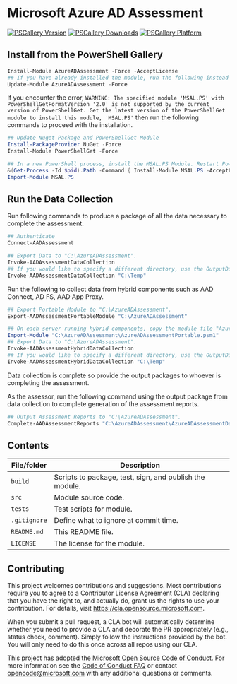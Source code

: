 # Microsoft Azure AD Assessment

[![PSGallery Version](https://img.shields.io/powershellgallery/v/AzureADAssessment.svg?style=flat&logo=powershell&label=PSGallery%20Version)](https://www.powershellgallery.com/packages/AzureADAssessment) [![PSGallery Downloads](https://img.shields.io/powershellgallery/dt/AzureADAssessment.svg?style=flat&logo=powershell&label=PSGallery%20Downloads)](https://www.powershellgallery.com/packages/AzureADAssessment) [![PSGallery Platform](https://img.shields.io/powershellgallery/p/AzureADAssessment.svg?style=flat&logo=powershell&label=PSGallery%20Platform)](https://www.powershellgallery.com/packages/AzureADAssessment)

## Install from the PowerShell Gallery
```PowerShell
Install-Module AzureADAssessment -Force -AcceptLicense
## If you have already installed the module, run the following instead to ensure you have the latest version.
Update-Module AzureADAssessment -Force
```

If you encounter the error, `WARNING: The specified module 'MSAL.PS' with PowerShellGetFormatVersion '2.0' is not supported by the current version of PowerShellGet. Get the latest version of the PowerShellGet module to install this module, 'MSAL.PS'` then run the following commands to proceed with the installation.

```PowerShell
## Update Nuget Package and PowerShellGet Module
Install-PackageProvider NuGet -Force
Install-Module PowerShellGet -Force

## In a new PowerShell process, install the MSAL.PS Module. Restart PowerShell console if this fails.
&(Get-Process -Id $pid).Path -Command { Install-Module MSAL.PS -AcceptLicense }
Import-Module MSAL.PS
```

## Run the Data Collection
Run following commands to produce a package of all the data necessary to complete the assessment.
```PowerShell
## Authenticate
Connect-AADAssessment

## Export Data to "C:\AzureADAssessment".
Invoke-AADAssessmentDataCollection
## If you would like to specify a different directory, use the OutputDirectory parameter.
Invoke-AADAssessmentDataCollection "C:\Temp"
```

Run the following to collect data from hybrid components such as AAD Connect, AD FS, AAD App Proxy.
```PowerShell
## Export Portable Module to "C:\AzureADAssessment".
Export-AADAssessmentPortableModule "C:\AzureADAssessment"

## On each server running hybrid components, copy the module file "AzureADAssessmentPortable.psm1" and import it there.
Import-Module "C:\AzureADAssessment\AzureADAssessmentPortable.psm1"
## Export Data to "C:\AzureADAssessment".
Invoke-AADAssessmentHybridDataCollection
## If you would like to specify a different directory, use the OutputDirectory parameter.
Invoke-AADAssessmentHybridDataCollection "C:\Temp"
```

Data collection is complete so provide the output packages to whoever is completing the assessment.

As the assessor, run the following command using the output package from data collection to complete generation of the assessment reports.
```PowerShell
## Output Assessment Reports to "C:\AzureADAssessment".
Complete-AADAssessmentReports "C:\AzureADAssessment\AzureADAssessmentData-<TenantName>.onmicrosoft.com.zip"
```


## Contents

| File/folder       | Description                                             |
|-------------------|---------------------------------------------------------|
| `build`           | Scripts to package, test, sign, and publish the module. |
| `src`             | Module source code.                                     |
| `tests`           | Test scripts for module.                                |
| `.gitignore`      | Define what to ignore at commit time.                   |
| `README.md`       | This README file.                                       |
| `LICENSE`         | The license for the module.                             |

## Contributing

This project welcomes contributions and suggestions.  Most contributions require you to agree to a
Contributor License Agreement (CLA) declaring that you have the right to, and actually do, grant us
the rights to use your contribution. For details, visit https://cla.opensource.microsoft.com.

When you submit a pull request, a CLA bot will automatically determine whether you need to provide
a CLA and decorate the PR appropriately (e.g., status check, comment). Simply follow the instructions
provided by the bot. You will only need to do this once across all repos using our CLA.

This project has adopted the [Microsoft Open Source Code of Conduct](https://opensource.microsoft.com/codeofconduct/).
For more information see the [Code of Conduct FAQ](https://opensource.microsoft.com/codeofconduct/faq/) or
contact [opencode@microsoft.com](mailto:opencode@microsoft.com) with any additional questions or comments.
